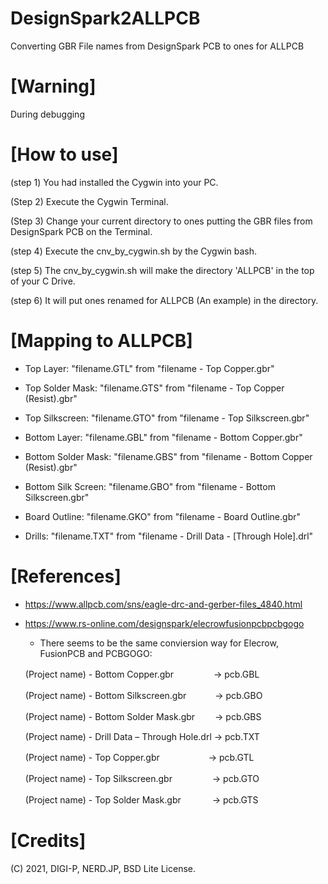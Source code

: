 # DesignSpark2ALLPCB
Converting GBR File names from DesignSpark PCB to ones for ALLPCB


# [Warning] 

During debugging


# [How to use]

(step 1) You had installed the Cygwin into your PC.

(Step 2) Execute the Cygwin Terminal.

(Step 3) Change your current directory to ones putting the GBR files from DesignSpark PCB on the Terminal.

(step 4) Execute the cnv_by_cygwin.sh by the Cygwin bash.

(step 5) The cnv_by_cygwin.sh will make the directory 'ALLPCB' in the top of your C Drive.

(step 6) It will put ones renamed for ALLPCB (An example) in the directory.



# [Mapping to ALLPCB]

- Top Layer: "filename.GTL" from "filename - Top Copper.gbr"

- Top Solder Mask: "filename.GTS" from "filename - Top Copper (Resist).gbr"

- Top Silkscreen: "filename.GTO" from "filename - Top Silkscreen.gbr"

- Bottom Layer: "filename.GBL" from "filename - Bottom Copper.gbr"

- Bottom Solder Mask: "filename.GBS" from "filename - Bottom Copper (Resist).gbr"

- Bottom Silk Screen: "filename.GBO" from "filename - Bottom Silkscreen.gbr"

- Board Outline: "filename.GKO" from "filename - Board Outline.gbr"

- Drills: "filename.TXT" from "filename - Drill Data - [Through Hole].drl"



# [References]

* https://www.allpcb.com/sns/eagle-drc-and-gerber-files_4840.html
* https://www.rs-online.com/designspark/elecrowfusionpcbpcbgogo

  * There seems to be the same conviersion way for Elecrow, FusionPCB and PCBGOGO: 

   (Project name) - Bottom Copper.gbr 　　　　 -> pcb.GBL
   
   (Project name) - Bottom Silkscreen.gbr 　　　-> pcb.GBO
   
   (Project name) - Bottom Solder Mask.gbr 　　-> pcb.GBS
   
   (Project name) - Drill Data – Through Hole.drl  -> pcb.TXT
   
   (Project name) - Top Copper.gbr 　　　　　   -> pcb.GTL
   
   (Project name) - Top Silkscreen.gbr 　　　　  -> pcb.GTO
   
   (Project name) - Top Solder Mask.gbr 　　　  -> pcb.GTS


# [Credits]
(C) 2021, DIGI-P, NERD.JP, BSD Lite License.
